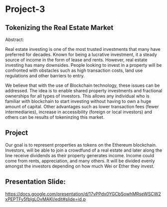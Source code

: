 # Project-3

## Tokenizing the Real Estate Market

Abstract: 

Real estate investing is one of the most trusted investments that many have preferred for decades. 
Known for being a lucrative investment, it a steady source of income in the form of lease and rents.
However, real estate investing has many downsides. People looking to invest in a property will be confronted with obstacles such as high transaction costs, land use regulations and other barriers to entry.

We believe that with the use of Blockchain technology, these issues can be addressed.
The idea is to enable shared property investments and fractional ownerships for all types of investors. 
This allows any individual who is familiar with blockchain to start investing without having to own a huge amount of capital.
Other advantages such as lower transaction fees (fewer intermediaries), increase in accessibility (foreign or local investors) and others can be results of tokeninzing this market.


## Project

Our goal is to represent properties as tokens on the Ethereum blockchain. 
Investors, will be able to join a crowdfund of a real estate and later along the line receive dividends as their property generates income. 
Income could come from rents, appreciation, and many others. It will be divided evenly amongst the investors depending on how much Wei or Ether they invest.


## Presentation Slide:

https://docs.google.com/presentation/d/17vPPdx0YGCbSowhMRseWSCW2xPEPTFy5fbIgLOvMAKI/edit#slide=id.p

